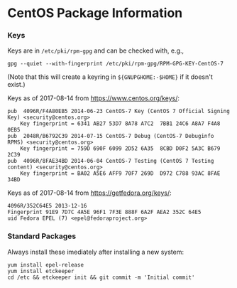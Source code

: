 CentOS Package Information
==========================

### Keys

Keys are in `/etc/pki/rpm-gpg` and can be checked with, e.g.,

    gpg --quiet --with-fingerprint /etc/pki/rpm-gpg/RPM-GPG-KEY-CentOS-7

(Note that this will create a keyring in `${GNUPGHOME:-$HOME}` if it
doesn't exist.)

Keys as of 2017-08-14 from <https://www.centos.org/keys/>:

    pub  4096R/F4A80EB5 2014-06-23 CentOS-7 Key (CentOS 7 Official Signing Key) <security@centos.org>
        Key fingerprint = 6341 AB27 53D7 8A78 A7C2  7BB1 24C6 A8A7 F4A8 0EB5
    pub  2048R/B6792C39 2014-07-15 CentOS-7 Debug (CentOS-7 Debuginfo RPMS) <security@centos.org>
        Key fingerprint = 759D 690F 6099 2D52 6A35  8CBD D0F2 5A3C B679 2C39
    pub  4096R/8FAE34BD 2014-06-04 CentOS-7 Testing (CentOS 7 Testing content) <security@centos.org>
        Key fingerprint = BA02 A5E6 AFF9 70F7 269D  D972 C788 93AC 8FAE 34BD

Keys as of 2017-08-14 from <https://getfedora.org/keys/>:

    4096R/352C64E5 2013-12-16
    Fingerprint 91E9 7D7C 4A5E 96F1 7F3E 888F 6A2F AEA2 352C 64E5
    uid Fedora EPEL (7) <epel@fedoraproject.org>


### Standard Packages

Always install these imediately after installing a new system:

    yum install epel-release
    yum install etckeeper
    cd /etc && etckeeper init && git commit -m 'Initial commit'
